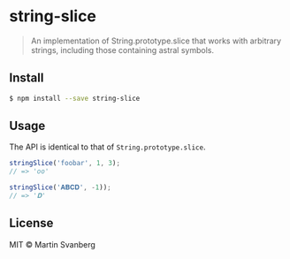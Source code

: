 # string-slice

> An implementation of String.prototype.slice that works with arbitrary strings, including those containing astral symbols.

## Install
```sh
$ npm install --save string-slice
```

## Usage
The API is identical to that of `String.prototype.slice`.

```js
stringSlice('foobar', 1, 3);
// => 'oo'

stringSlice('𝐀𝐁𝐂𝐃', -1));
// => '𝐃'
```

## License

MIT © Martin Svanberg
